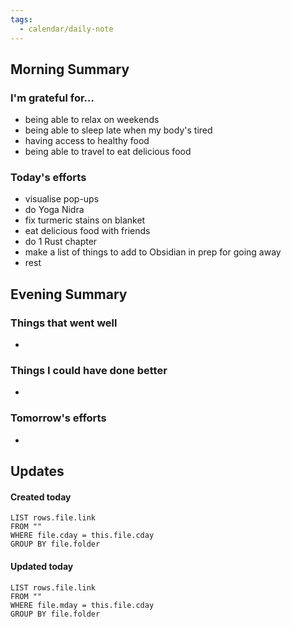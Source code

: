 ```yaml
---
tags:
  - calendar/daily-note
---
```


## Morning Summary

### I'm grateful for...

- being able to relax on weekends
- being able to sleep late when my body's tired
- having access to healthy food
- being able to travel to eat delicious food

### Today's efforts

- visualise pop-ups
- do Yoga Nidra
- fix turmeric stains on blanket
- eat delicious food with friends
- do 1 Rust chapter
- make a list of things to add to Obsidian in prep for going away
- rest

## Evening Summary

### Things that went well

-

### Things I could have done better

-

### Tomorrow's efforts

-

## Updates

#### Created today

```dataview
LIST rows.file.link
FROM ""
WHERE file.cday = this.file.cday
GROUP BY file.folder
```

#### Updated today

```dataview
LIST rows.file.link
FROM ""
WHERE file.mday = this.file.cday
GROUP BY file.folder
```
